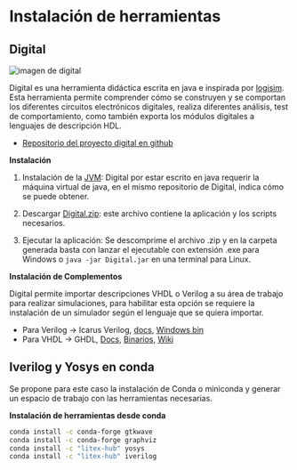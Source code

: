 # Instalación de herramientas

## Digital

![imagen de digital](https://github.com/hneemann/Digital/raw/master/distribution/screenshot2.png)

Digital es una herramienta didáctica escrita en java e inspirada por [logisim](http://www.cburch.com/logisim/).
Esta herramienta permite comprender cómo se construyen y se
comportan los diferentes circuitos electrónicos digitales, realiza diferentes análisis, test de comportamiento,
como también exporta los módulos digitales a lenguajes de descripción HDL.

* [Repositorio del proyecto digital en github](https://github.com/hneemann/Digital)

**Instalación**

1. Instalación de la [JVM](https://adoptium.net/): Digital por estar escrito en java requerir la máquina
virtual de java, en el mismo repositorio de Digital, indica cómo se puede obtener.

2. Descargar [Digital.zip](https://github.com/hneemann/Digital/releases/latest/download/Digital.zip): este archivo contiene la aplicación y los scripts necesarios.
3. Ejecutar la aplicación: Se descomprime el archivo .zip y en la carpeta generada basta con lanzar el ejecutable con extensión .exe para Windows o `java -jar Digital.jar` en una terminal para Linux.

**Instalación de Complementos**

Digital permite importar descripciones VHDL o Verilog a su área de trabajo para realizar simulaciones, para habilitar esta opción
se requiere la instalación de un simulador según el lenguaje que se quiera importar.

* Para Verilog -> Icarus Verilog, [docs](https://steveicarus.github.io/iverilog/usage/installation.html), [Windows bin](https://bleyer.org/icarus/)
* Para VHDL -> GHDL, [Docs](http://ghdl.free.fr/site/pmwiki.php?n=Main.HomePage), [Binarios](https://github.com/ghdl/ghdl/releases), [Wiki](https://github.com/ghdl/ghdl/wiki)

## Iverilog y Yosys en conda

Se propone para este caso la instalación de Conda o miniconda y generar un espacio de trabajo con las
herramientas necesarias.

**Instalación de herramientas desde conda**

```bash
conda install -c conda-forge gtkwave 
conda install -c conda-forge graphviz
conda install -c "litex-hub" yosys
conda install -c "litex-hub" iverilog
```
